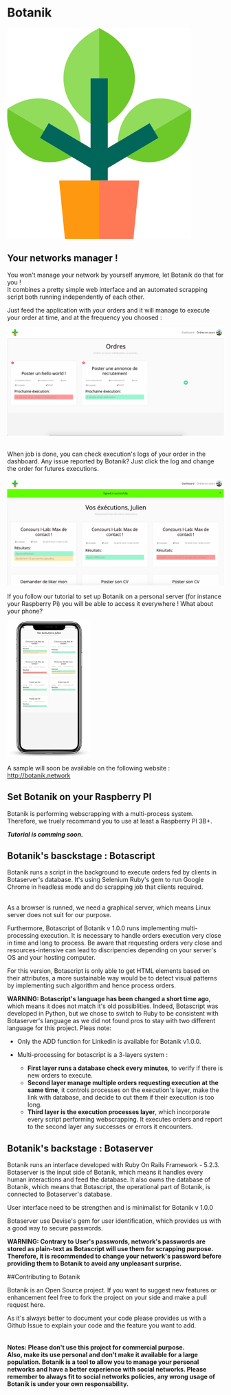 # Botanik
![alt text](Botaserver/app/assets/images/placeholders/botanik_logo.png)  


## Your networks manager !

You won't manage your network by yourself anymore, let Botanik do that for you !  
It combines a pretty simple web interface and an automated scrapping script both running independently of each other.   

Just feed the application with your orders and it will manage to execute your order at time, and at the frequency you choosed  :   

![alt text](img/orders_sample.png)  
  
 <br>
When job is done, you can check execution's logs of your order in the dashboard. Any issue reported by Botanik? Just click the log and change the order for futures executions.  

![alt text](img/executions_sample.png)  
  

If you follow our tutorial to set up Botanik on a personal server (for instance your Raspberry Pi) you will be able to access it everywhere ! What about your phone?  

![alt text](img/smartmockup.png)  

A sample will soon be available on the following website :  
http://botanik.network


## Set Botanik on your Raspberry PI 
Botanik is performing webscrapping with a multi-process system. Therefore, we truely recommand you to use at least a Raspberry PI 3B+.  
   

**_Tutorial is comming soon._**  


## Botanik's basckstage : Botascript  

Botanik runs a script in the background to execute orders fed by clients in Botaserver's database. It's using Selenium Ruby's gem to run Google Chrome in headless mode and do scrapping job that clients required.  
<br>

As a browser is runned, we need a graphical server, which means Linux server does not suit for our purpose.  

Furthermore, Botascript of Botanik v 1.0.0 runs implementing multi-processing execution. It is necessary to handle orders execution very close in time and long to process. Be aware that requesting orders very close and resources-intensive can lead to discripencies depending on your server's OS and your hosting computer.   

For this version, Botascript is only able to get HTML elements based on their attributes, a more sustainable way would be to detect visual patterns by implementing such algorithm and hence process orders.  
 
**WARNING: Botascript's language has been changed a short time ago**, which means it does not match it's old possiblities. Indeed, Botascript was developed in Python, but we chose to switch to Ruby to be consistent with Botaserver's language as we did not found pros to stay with two different language for this project.  Pleas note:

- Only the ADD function for Linkedin is available for Botanik v1.0.0.  

- Multi-processing for botascript is a 3-layers system :
	- **First layer runs a database check every minutes**, to verify if there is new orders to execute.
	- **Second layer manage multiple orders requesting execution at the same time**, it controls processes on the execution's layer, make the link with database, and decide to cut them if their execution is too long.  
	- **Third layer is the execution processes layer**, which incorporate every script performing webscrapping. It executes orders and report to the second layer any successes or errors it encounters.

	
## Botanik's backstage : Botaserver  

Botanik runs an interface developed with Ruby On Rails Framework - 5.2.3.  
Botaserver is the input side of Botanik, which means it handles every human interactions and feed the database. It also owns the database of Botanik, which means that Botascript, the operational part of Botanik, is connected to Botaserver's database.  

User interface need to be strengthen and is minimalist for Botanik v 1.0.0

Botaserver use Devise's gem for user identification, which provides us with a good way to secure passwords.    

**WARNING: Contrary to User's passwords, network's passwords are stored as plain-text as Botascript will use them for scrapping purpose. Therefore, it is recommended to change your network's password before providing them to Botanik to avoid any unpleasant surprise.**
  
  
##Contributing to Botanik  

Botanik is an Open Source project. If you want to suggest new features or enhancement feel free to fork the project on your side and make a pull request here.    

As it's always better to document your code please provides us with a Github Issue to explain your code and the feature you want to add.  
<br>
<br>
**Notes: Please don't use this project for commercial purpose.  
Also, make its use personal and don't make it available for a large population. Botanik is a tool to allow you to manage your personal networks and have a better experience with social networks. Please remember to always fit to social networks policies, any wrong usage of Botanik is under your own responsability.**